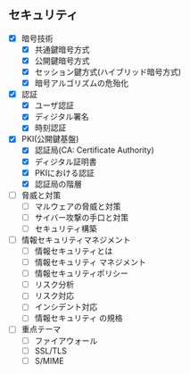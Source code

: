 ## セキュリティ

- [x] 暗号技術
  - [x] 共通鍵暗号方式
  - [x] 公開鍵暗号方式
  - [x] セッション鍵方式(ハイブリッド暗号方式)
  - [x] 暗号アルゴリズムの危殆化
- [x] 認証
  - [x] ユーザ認証
  - [x] ディジタル署名
  - [x] 時刻認証
- [x] PKI(公開鍵基盤)
  - [x] 認証局(CA: Certificate Authority)
  - [x] ディジタル証明書
  - [x] PKIにおける認証
  - [x] 認証局の階層
- [ ] 脅威と対策
  - [ ] マルウェアの脅威と対策
  - [ ] サイバー攻撃の手口と対策
  - [ ] セキュリティ構築
- [ ] 情報セキュリティマネジメント
  - [ ] 情報セキュリティとは
  - [ ] 情報セキュリティ マネジメント
  - [ ] 情報セキュリティポリシー
  - [ ] リスク分析
  - [ ] リスク対応
  - [ ] インシデント対応
  - [ ] 情報セキュリティ の規格
- [ ] 重点テーマ
  - [ ] ファイアウォール
  - [ ] SSL/TLS
  - [ ] S/MIME

